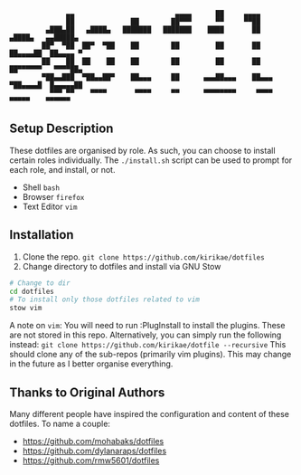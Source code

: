 ```
              ▄▄                         ▄▄▄▄      ██     ▄▄▄▄
              ██              ██        ██▀▀▀      ▀▀     ▀▀██
         ▄███▄██   ▄████▄   ███████   ███████    ████       ██       ▄████▄   ▄▄█████▄
        ██▀  ▀██  ██▀  ▀██    ██        ██         ██       ██      ██▄▄▄▄██  ██▄▄▄▄ ▀
        ██    ██  ██    ██    ██        ██         ██       ██      ██▀▀▀▀▀▀   ▀▀▀▀██▄
        ▀██▄▄███  ▀██▄▄██▀    ██▄▄▄     ██      ▄▄▄██▄▄▄    ██▄▄▄   ▀██▄▄▄▄█  █▄▄▄▄▄██
          ▀▀▀ ▀▀    ▀▀▀▀       ▀▀▀▀     ▀▀      ▀▀▀▀▀▀▀▀     ▀▀▀▀     ▀▀▀▀▀    ▀▀▀▀▀▀
```
Setup Description
-----------------
These dotfiles are organised by role. As such, you can choose to install certain roles individually. The `./install.sh` script can be used to prompt for each role, and install, or not.
* Shell `bash`
* Browser `firefox`
* Text Editor `vim`

Installation
------------

1. Clone the repo.
`git clone https://github.com/kirikae/dotfiles`
2. Change directory to dotfiles and install via GNU Stow
```bash
# Change to dir
cd dotfiles
# To install only those dotfiles related to vim
stow vim
```
A note on `vim`:
You will need to run :PlugInstall to install the plugins. These are not stored in this repo.
Alternatively, you can simply run the following instead:
`git clone https://github.com/kirikae/dotfile --recursive`
This should clone any of the sub-repos (primarily vim plugins). This may change in the future as I better organise everything.

Thanks to Original Authors
--------------------------
Many different people have inspired the configuration and content of these dotfiles.
To name a couple:
* https://github.com/mohabaks/dotfiles
* https://github.com/dylanaraps/dotfiles
* https://github.com/rmw5601/dotfiles
